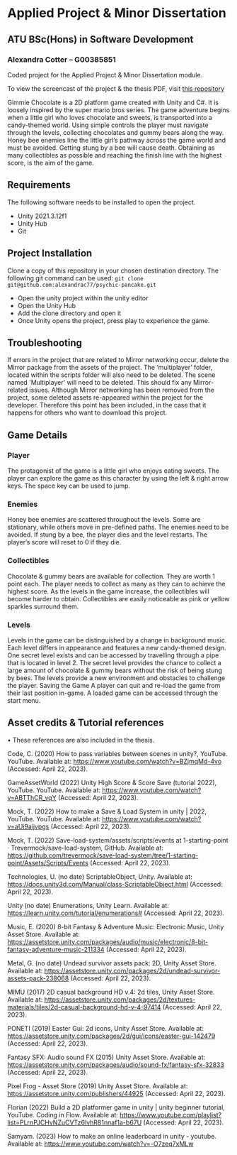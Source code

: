 # Applied Project & Minor Dissertation
## ATU BSc(Hons) in Software Development
### Alexandra Cotter – G00385851

Coded project for the Applied Project &amp; Minor Dissertation module.

To view the screencast of the project & the thesis PDF, visit [this repository](https://github.com/alexandrac77/fictional-journey)


Gimmie Chocolate is a 2D platform game created with Unity and C#. It is loosely inspired by the super mario bros series.
The game adventure begins when a little girl who loves chocolate and sweets, is transported into a candy-themed world. Using simple controls the player must navigate through the levels, collecting chocolates and gummy bears along the way. Honey bee enemies line the little girl’s pathway across the game world and must be avoided. Getting stung by a bee will cause death. Obtaining as many collectibles as possible and reaching the finish line with the highest score, is the aim of the game.


## Requirements
The following software needs to be installed to open the project.
- Unity 2021.3.12f1 
- Unity Hub
- Git

## Project Installation
Clone a copy of this repository in your chosen destination directory. The following git command can be used:
`git clone git@github.com:alexandrac77/psychic-pancake.git`

- Open the unity project within the unity editor
- Open the Unity Hub 
- Add the clone directory and open it
- Once Unity opens the project, press play to experience the game.

## Troubleshooting
If errors in the project that are related to Mirror networking occur, delete the Mirror package from the assets of the project. The ‘multiplayer’ folder, located within the scripts folder will also need to be deleted. The scene named 'Multiplayer' will need to be deleted. This should fix any Mirror-related issues. 
Although Mirror networking has been removed from the project, some deleted assets re-appeared within the project for the developer. Therefore this point has been included, in the case that it happens for others who want to download this project.

## Game Details
### Player
The protagonist of the game is a little girl who enjoys eating sweets. The player can explore the game as this character by using the left & right arrow keys. The space key can be used to jump.

### Enemies
Honey bee enemies are scattered throughout the levels. Some are stationary, while others move in pre-defined paths. The enemies need to be avoided. If stung by a bee, the player dies and the level restarts. The player’s score will reset to 0 if they die.

### Collectibles
Chocolate & gummy bears are available for collection. They are worth 1 point each. The player needs to collect as many as they can to achieve the highest score. As the levels in the game increase, the collectibles will become harder to obtain. Collectibles are easily noticeable as pink or yellow sparkles surround them.

### Levels
Levels in the game can be distinguished by a change in background music. Each level differs in appearance and features a new candy-themed design. One secret level exists and can be accessed by travelling through a pipe that is located in level 2. The secret level provides the chance to collect a large amount of chocolate & gummy bears without the risk of being stung by bees. The levels provide a new environment and obstacles to challenge the player.
Saving the Game
A player can quit and re-load the game from their last position in-game. A loaded game can be accessed through the start menu.

## Asset credits & Tutorial references
•	These references are also included in the thesis.

Code, C. (2020) How to pass variables between scenes in unity?, YouTube. YouTube. Available at: https://www.youtube.com/watch?v=BZjmqMd-4vo (Accessed: April 22, 2023). 

GameAssetWorld (2022) Unity High Score &amp; Score Save (tutorial 2022), YouTube. YouTube. Available at: https://www.youtube.com/watch?v=ABTThCR_vqY (Accessed: April 22, 2023). 

Mock, T. (2022) How to make a Save &amp; Load System in unity | 2022, YouTube. YouTube. Available at: https://www.youtube.com/watch?v=aUi9aijvpgs (Accessed: April 22, 2023). 

Mock, T. (2022) Save-load-system/assets/scripts/events at 1-starting-point · Trevermock/save-load-system, GitHub. Available at: https://github.com/trevermock/save-load-system/tree/1-starting-point/Assets/Scripts/Events (Accessed: April 22, 2023). 

Technologies, U. (no date) ScriptableObject, Unity. Available at: https://docs.unity3d.com/Manual/class-ScriptableObject.html (Accessed: April 22, 2023). 

Unity (no date) Enumerations, Unity Learn. Available at: https://learn.unity.com/tutorial/enumerations# (Accessed: April 22, 2023). 

Music, E. (2020) 8-bit Fantasy &amp; Adventure Music: Electronic Music, Unity Asset Store. Available at: https://assetstore.unity.com/packages/audio/music/electronic/8-bit-fantasy-adventure-music-211334 (Accessed: April 22, 2023). 

Metal, G. (no date) Undead survivor assets pack: 2D, Unity Asset Store. Available at: https://assetstore.unity.com/packages/2d/undead-survivor-assets-pack-238068 (Accessed: April 22, 2023). 

MIMU (2017) 2D casual background HD v.4: 2d tiles, Unity Asset Store. Available at: https://assetstore.unity.com/packages/2d/textures-materials/tiles/2d-casual-background-hd-v-4-97414 (Accessed: April 22, 2023). 

PONETI (2019) Easter Gui: 2d icons, Unity Asset Store. Available at: https://assetstore.unity.com/packages/2d/gui/icons/easter-gui-142479 (Accessed: April 22, 2023). 

Fantasy SFX: Audio sound FX (2015) Unity Asset Store. Available at: https://assetstore.unity.com/packages/audio/sound-fx/fantasy-sfx-32833 (Accessed: April 22, 2023). 

Pixel Frog - Asset Store (2019) Unity Asset Store. Available at: https://assetstore.unity.com/publishers/44925 (Accessed: April 22, 2023). 

Florian (2022) Build a 2D platformer game in unity | unity beginner tutorial, YouTube. Coding in Flow. Available at: https://www.youtube.com/playlist?list=PLrnPJCHvNZuCVTz6lvhR81nnaf1a-b67U (Accessed: April 22, 2023). 

Samyam. (2023) How to make an online leaderboard in unity - youtube. Available at: https://www.youtube.com/watch?v=-O7zeq7xMLw
